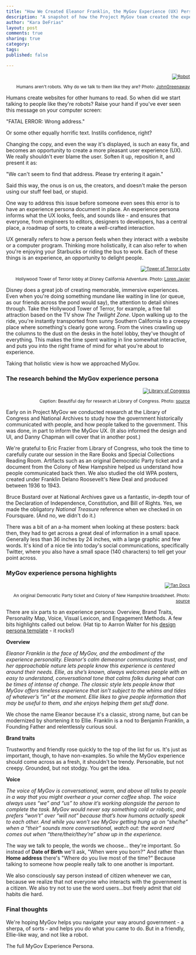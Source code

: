 ```yaml
---
title: "How We Created Eleanor Franklin, the MyGov Experience (UX) Persona"
description: "A snapshot of how the Project MyGov team created the experience (UX) persona for the project, including Library of Congress research and usability."
author: "Kara DeFrias"
layout: post
comments: true
sharing: true
category: 
tags: 
published: false

---
```


<div class="alignright" style="text-align:right; font-size: 12px;" markdown="1">

<a href="http://presidential-innovation-fellows.github.com/mygov/images/content/robot-JohnGreenaway.jpg"><img src="http://presidential-innovation-fellows.github.com/mygov/images/content/robot-JohnGreenaway-thumb.jpg" alt="Robot"></a><br />

Humans aren't robots. Why do we talk to them like they are? Photo: [JohnGreenaway](http://www.flickr.com/photos/johngreenaway/3356358479)

</div>

Humans create websites for other humans to read. So when did we start talking to people like they're robots? Raise your hand if you've ever seen this message on your computer screen:

"FATAL ERROR: Wrong address."

Or some other equally horrific text. Instills confidence, right?

Changing the copy, and even the way it's displayed, is such an easy fix, and becomes an opportunity to create a more pleasant user experience (UX). We really shouldn't ever blame the user. Soften it up, reposition it, and present it as:

"We can't seem to find that address. Please try entering it again."

Said this way, the onus is on us, the creators, and doesn't make the person using our stuff feel bad, or stupid.

<!-- more -->

One way to address this issue before someone even sees this error is to have an experience persona document in place. An experience persona informs what the UX looks, feels, and sounds like - and ensures that everyone, from engineers to editors, designers to developers, has a central place, a roadmap of sorts, to create a well-crafted interaction.

UX generally refers to how a person feels when they interact with a website or a computer program. Thinking more holistically, it can also refer to when you're enjoying your Starbucks or riding the bus to work. Each of these things is an experience, an opportunity to delight people.

<div class="alignright" style="text-align:right; font-size: 12px;" markdown="1">

<a href="http://presidential-innovation-fellows.github.com/mygov/images/content/robot-JohnGreenaway.jpg"><img src="http://presidential-innovation-fellows.github.com/mygov/images/content/robot-JohnGreenaway-thumb.jpg" alt="Tower of Terror Loby"></a><br />

Hollywood Tower of Terror lobby at Disney California Adventure. Photo: [Loren Javier](http://www.flickr.com/photos/lorenjavier/6661295397)

</div>

Disney does a great job of creating memorable, immersive experiences. Even when you're doing something mundane like waiting in line (or queue, as our friends across the pond would say), the attention to detail shines through. Take the Hollywood Tower of Terror, for example, a free fall attraction based on the TV show *The Twilight Zone*. Upon walking up to the ride, you're instantly transported from sunny Southern California to a creepy place where something's clearly gone wrong.  From the vines crawling up the columns to the dust on the desks in the hotel lobby, they've thought of everything. This makes the time spent waiting in line somewhat interactive, and puts you into the right frame of mind for what you're about to experience.

Taking that holistic view is how we approached MyGov.

### The research behind the MyGov experience persona

<div class="alignright" style="text-align:right; font-size: 12px;" markdown="1">

<a href="http://presidential-innovation-fellows.github.com/mygov/images/content/robot-JohnGreenaway.jpg"><img src="http://presidential-innovation-fellows.github.com/mygov/images/content/robot-JohnGreenaway-thumb.jpg" alt="Library of Congress"></a><br />

Caption: Beautiful day for research at Library of Congress. Photo: [source](https://twitter.com/californiakara)

</div>

Early on in Project MyGov we conducted research at the Library of Congress and National Archives to study how the government historically communicated with people, and how people talked to the government. This was done, in part to inform the MyGov UX. (It also informed the design and UI, and Danny Chapman will cover that in another post.)

We're grateful to Eric Frazier from Library of Congress, who took the time to carefully curate our session in the Rare Books and Special Collections Reading Room. Artifacts such as an original Democratic Party ticket and a document from the Colony of New Hampshire helped us understand how people communicated back then. We also studied the old WPA posters, created under Franklin Delano Roosevelt's New Deal and produced between 1936 to 1943.

Bruce Bustard over at National Archives gave us a fantastic, in-depth tour of the Declaration of Independence, Constitution, and Bill of Rights. Yes, we made the obligatory *National Treasure* reference when we checked in on Foursquare. (And no, we didn't do it.)

There was a bit of an a-ha moment when looking at these posters: back then, they had to get across a great deal of information in a small space. Generally less than 36 inches by 24 inches, with a large graphic and few words. It's kind of a nice tie into today's social communications, specifically Twitter, where you also have a small space (140 characters) to tell get your point across.

### MyGov experience persona highlights

<div class="alignright" style="text-align:right; font-size: 12px;" markdown="1">

<a href="http://presidential-innovation-fellows.github.com/mygov/images/content/Democratic-Ticket-Colony-of-New-Hampshire-Kara-DeFrias.JPG"><img src="http://presidential-innovation-fellows.github.com/mygov/images/content/Democratic-Ticket-Colony-of-New-Hampshire-Kara-DeFrias-thumb.jpg" alt="Tan Docs"></a><br />

An original Democratic Party ticket and Colony of New Hampshire broadsheet. Photo: [source](https://twitter.com/californiakara)

</div>

There are six parts to an experience persona: Overview, Brand Traits, Personality Map, Voice, Visual Lexicon, and Engagement Methods. A few bits highlights called out below. (Hat tip to Aarron Walter for his [design persona template](http://aarronwalter.com/design-personas/) - it rocks!)

**Overview**

*Eleanor Franklin is the face of MyGov, and the embodiment of the experience personality. Eleanor’s calm demeanor communicates trust, and her approachable nature lets people know this experience is centered around their needs. Ellie, as she’s known, always welcomes people with an easy to understand, conversational tone that calms folks during what can be times of intense of change. The classic style lets people know that MyGov offers timeless experience that isn’t subject to the whims and tides of whatever’s “in” at the moment. Ellie likes to give people information that may be useful to them, and she enjoys helping them get stuff done.*

We chose the name Eleanor because it's a classic, strong name, but can be modernized by shortening it to Ellie. Franklin is a nod to Benjamin Franklin, a Founding Father and relentlessly curious soul.

**Brand traits**

Trustworthy and friendly rose quickly to the top of the list for us. It's just as important, though, to have non-examples. So while the MyGov experience should come across as a fresh, it shouldn't be trendy. Personable, but not creepy. Grounded, but not stodgy. You get the idea.

**Voice**

*The voice of MyGov is conversational, warm, and above all talks to people in a way that you might overhear a your corner coffee shop. The voice always uses “we” and “us” to show it’s working alongside the person to complete the task. MyGov would never say something cold or robotic, and prefers “won’t” over “will not” because that’s how humans actually speak to each other. And while you won’t see MyGov getting hung up on “she/he” when a “their” sounds more conversational, watch out: the word nerd comes out when “there/their/they’re” show up in the experience.*

The way we talk to people, the words we choose... they're important. So instead of **Date of Birth** we'll ask, "When were you born?" And rather than **Home address** there's "Where do you live most of the time?" Because talking to someone how people really talk to one another is important.

We also consciously say person instead of citizen whenever we can, because we realize that not everyone who interacts with the government is a citizen. We also try not to use the word users...but freely admit that old habits die hard.

### Final thoughts

We're hoping MyGov helps you navigate your way around government - a sherpa, of sorts - and helps you do what you came to do. But in a friendly, Ellie-like way, and not like a robot.

The full MyGov Experience Persona.